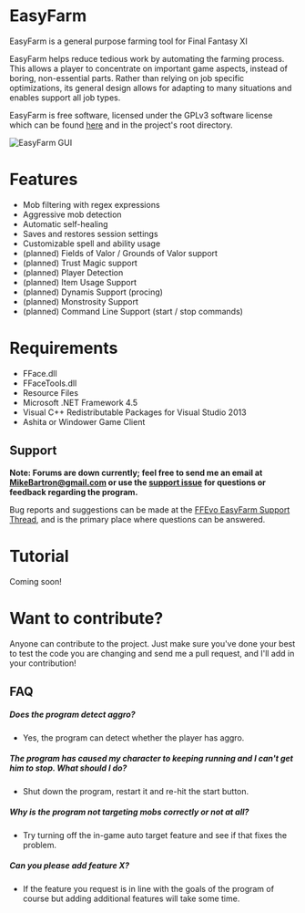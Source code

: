 # EasyFarm
EasyFarm is a general purpose farming tool for Final Fantasy XI

EasyFarm helps reduce tedious work by automating the farming process. This allows a player to concentrate on important game aspects, instead of boring, non-essential parts. Rather than relying on job specific optimizations, its general design allows for adapting to many situations and enables support all job types. 

EasyFarm is free software, licensed under the GPLv3 software license which can be found [here](http://www.gnu.org/licenses/gpl-3.0-standalone.html) and in the project's root directory.

![EasyFarm GUI](http://i.imgur.com/pcrEm66.png)

# Features
* Mob filtering with regex expressions
* Aggressive mob detection
* Automatic self-healing
* Saves and restores session settings
* Customizable spell and ability usage
* (planned) Fields of Valor / Grounds of Valor support
* (planned) Trust Magic support
* (planned) Player Detection
* (planned) Item Usage Support 
* (planned) Dynamis Support (procing)
* (planned) Monstrosity Support
* (planned) Command Line Support (start / stop commands)

# Requirements
* FFace.dll
* FFaceTools.dll
* Resource Files
* Microsoft .NET Framework 4.5
* Visual C++ Redistributable Packages for Visual Studio 2013
* Ashita or Windower Game Client

## Support
**Note: Forums are down currently; feel free to send me an email at MikeBartron@gmail.com or use the [support issue](https://github.com/EasyFarm/EasyFarm/issues/130) for questions or feedback regarding the program.**

Bug reports and suggestions can be made at the [FFEvo EasyFarm Support Thread](http://www.ffevo.net/topic/3137-easyfarm/), and is the primary place where questions can be answered.

# Tutorial
Coming soon!

# Want to contribute?
Anyone can contribute to the project. Just make sure you've done your best to test the code you are changing and send me a pull request, and I'll add in your contribution!

## FAQ
##### Does the program detect aggro?
* Yes, the program can detect whether the player has aggro.

##### The program has caused my character to keeping running and I can't get him to stop. What should I do?
* Shut down the program, restart it and re-hit the start button.

##### Why is the program not targeting mobs correctly or not at all?
* Try turning off the in-game auto target feature and see if that fixes the problem.

##### Can you please add feature X?
* If the feature you request is in line with the goals of the program of course but adding additional features will take some time.
